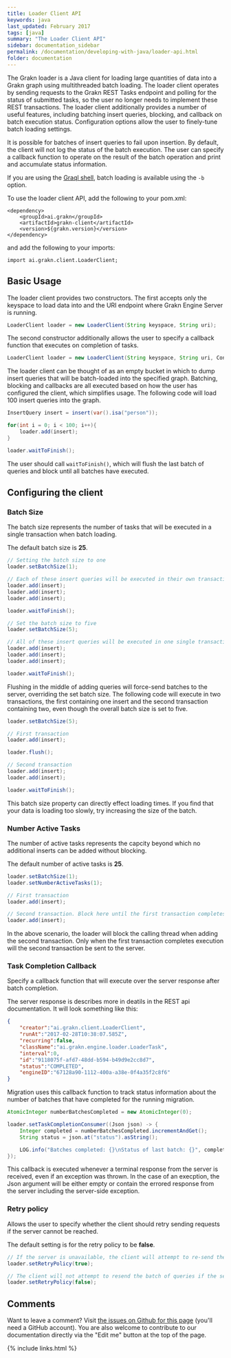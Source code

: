 ```yaml
---
title: Loader Client API
keywords: java
last_updated: February 2017
tags: [java]
summary: "The Loader Client API"
sidebar: documentation_sidebar
permalink: /documentation/developing-with-java/loader-api.html
folder: documentation
---
```



The Grakn loader is a Java client for loading large quantities of data into a Grakn graph using multithreaded batch loading. The loader client operates by sending requests to the Grakn REST Tasks endpoint and polling for the status of submitted tasks, so the user no longer needs to implement these REST transactions. The loader client additionally provides a number of useful features, including batching insert queries, blocking, and callback on batch execution status. Configuration options allow the user to finely-tune batch loading settings. 

It is possible for batches of insert queries to fail upon insertion. By default, the client will not log the status of the batch execution. The user can specify a callback function to operate on the result of the batch operation and print and accumulate status information.

If you are using the [Graql shell](../graql/graql-shell.html), batch loading is available using the `-b` option. 

To use the loader client API, add the following to your pom.xml:

```
<dependency>
	<groupId>ai.grakn</groupId>
	<artifactId>grakn-client</artifactId>
	<version>${grakn.version}</version>
</dependency>
```
 and add the following to your imports:
 
```
import ai.grakn.client.LoaderClient;
```

## Basic Usage

The loader client provides two constructors. The first accepts only the keyspace to load data into and the URI endpoint where Grakn Engine Server is running.

```java
LoaderClient loader = new LoaderClient(String keyspace, String uri);
```

The second constructor additionally allows the user to specify a callback function that executes on completion of tasks. 

```java
LoaderClient loader = new LoaderClient(String keyspace, String uri, Consumer<Json> onCompletionOfTask);
```

The loader client can be thought of as an empty bucket in which to dump insert queries that will be batch-loaded into the specified graph. Batching, blocking and callbacks are all executed based on how the user has configured the client, which simplifies usage. The following code will load 100 insert queries into the graph.

```java
InsertQuery insert = insert(var().isa("person"));

for(int i = 0; i < 100; i++){
	loader.add(insert);
}

loader.waitToFinish();
```

The user should call `waitToFinish()`, which will flush the last batch of queries and block until all batches have executed. 

## Configuring the client

### Batch Size 

The batch size represents the number of tasks that will be executed in a single transaction when batch loading.

The default batch size is **25**.

```java
// Setting the batch size to one
loader.setBatchSize(1);

// Each of these insert queries will be executed in their own transaction
loader.add(insert);
loader.add(insert);
loader.add(insert);

loader.waitToFinish();

// Set the batch size to five
loader.setBatchSize(5);

// All of these insert queries will be executed in one single transaction
loader.add(insert);
loader.add(insert);
loader.add(insert);

loader.waitToFinish();
```

Flushing in the middle of adding queries will force-send batches to the server, overriding the set batch size. The following code will execute in two transactions, the first containing one insert and the second transaction containing two, even though the overall batch size is set to five. 

```java
loader.setBatchSize(5);

// First transaction
loader.add(insert);

loader.flush();

// Second transaction
loader.add(insert);
loader.add(insert);

loader.waitToFinish();
```

This batch size property can directly effect loading times. If you find that your data is loading too slowly, try increasing the size of the batch. 

### Number Active Tasks
The number of active tasks represents the capcity beyond which no additional inserts can be added without blocking. 

The default number of active tasks is **25**.


```java
loader.setBatchSize(1);
loader.setNumberActiveTasks(1);

// First transaction
loader.add(insert);

// Second transaction. Block here until the first transaction completes. 
loader.add(insert);
```

In the above scenario, the loader will block the calling thread when adding the second transaction. Only when the first transaction completes execution will the second transaction be sent to the server. 

### Task Completion Callback

Specify a callback function that will execute over the server response after batch completion. 

The server response is describes more in deatils in the REST api documentation. It will look something like this:

```json
{
	"creator":"ai.grakn.client.LoaderClient",
	"runAt":"2017-02-28T10:38:07.585Z",
	"recurring":false,
	"className":"ai.grakn.engine.loader.LoaderTask",
	"interval":0,
	"id":"9118075f-afd7-48dd-b594-b49d9e2cc8d7",
	"status":"COMPLETED",
	"engineID":"67128a90-1112-400a-a38e-0f4a35f2c8f6"
}
```

Migration uses this callback function to track status information about the number of batches that have completed for the running migration.

```java
AtomicInteger numberBatchesCompleted = new AtomicInteger(0);

loader.setTaskCompletionConsumer((Json json) -> {
	Integer completed = numberBatchesCompleted.incrementAndGet();
	String status = json.at("status").asString();

	LOG.info("Batches completed: {}\nStatus of last batch: {}", completed, status);
});
```

This callback is executed whenever a terminal response from the server is received, even if an exception was thrown. In the case of an execption, the Json argument will be either empty or contain the errored response from the server including the server-side exception. 

### Retry policy
Allows the user to specify whether the client should retry sending requests if the server cannot be reached. 

The default setting is for the retry policy to be **false**. 


```java
// If the server is unavailable, the client will attempt to re-send the queries
loader.setRetryPolicy(true);

// The client will not attempt to resend the batch of queries if the server becomes unavailable
loader.setRetryPolicy(false);
```

## Comments
Want to leave a comment? Visit <a href="https://github.com/graknlabs/docs/issues/23" target="_blank">the issues on Github for this page</a> (you'll need a GitHub account). You are also welcome to contribute to our documentation directly via the "Edit me" button at the top of the page.


{% include links.html %}

